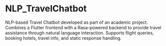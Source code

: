 # NLP_TravelChatbot
NLP-based Travel Chatbot developed as part of an academic project. Combines a Flutter frontend with a Rasa-powered backend to provide travel assistance through natural language interaction. Supports flight queries, booking hotels, travel info, and static response handling.
